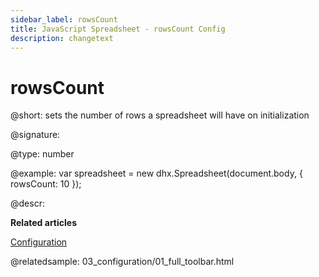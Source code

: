```yaml
---
sidebar_label: rowsCount
title: JavaScript Spreadsheet - rowsCount Config
description: changetext
---
```


# rowsCount

@short: sets the number of rows a spreadsheet will have on initialization

@signature:

@type: number

@example:
var spreadsheet = new dhx.Spreadsheet(document.body, {
	rowsCount: 10
});

@descr:

**Related articles**

[Configuration](configuration.md#number-of-rows-and-columns)

@relatedsample:
03_configuration/01_full_toolbar.html
